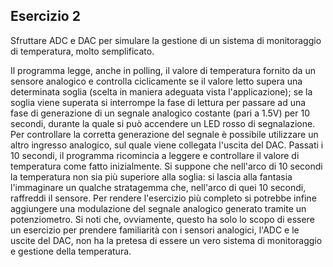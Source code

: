 ## Esercizio 2

Sfruttare ADC e DAC per simulare la gestione di un sistema di monitoraggio di temperatura, molto semplificato.

Il programma legge, anche in polling, il valore di temperatura fornito da un sensore analogico e controlla ciclicamente se il valore letto supera una determinata soglia (scelta in maniera adeguata vista l'applicazione); se la soglia viene superata si interrompe la fase di lettura per passare ad una fase di generazione di un segnale analogico costante (pari a 1.5V) per 10 secondi, durante la quale si può accendere un LED rosso di segnalazione.
Per controllare la corretta generazione del segnale è possibile utilizzare un altro ingresso analogico, sul quale viene collegata l'uscita del DAC. Passati i 10 secondi, il programma ricomincia a leggere e controllare il valore di temperatura come fatto inizialmente. Si suppone che nell'arco di 10 secondi la temperatura non sia più superiore alla soglia: si lascia alla fantasia l'immaginare un qualche stratagemma che, nell'arco di quei 10 secondi, raffreddi il sensore. Per rendere l'esercizio più completo si potrebbe infine aggiungere una modulazione del segnale analogico generato tramite un potenziometro.
Si noti che, ovviamente, questo ha solo lo scopo di essere un esercizio per prendere familiarità con i sensori analogici, l'ADC e le uscite del DAC, non ha la pretesa di essere un vero sistema di monitoraggio e gestione della temperatura.
